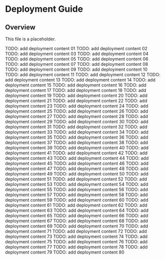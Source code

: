 # Deployment Guide

## Overview

This file is a placeholder.

TODO: add deployment content
01 TODO: add deployment content
02 TODO: add deployment content
03 TODO: add deployment content
04 TODO: add deployment content
05 TODO: add deployment content
06 TODO: add deployment content
07 TODO: add
deployment content
08 TODO: add deployment content
09 TODO: add deployment content
10 TODO: add deployment content
11 TODO: add deployment content
12 TODO: add deployment content
13 TODO: add deployment content
14 TODO: add deployment
content
15 TODO: add deployment content
16 TODO: add deployment content
17 TODO: add deployment content
18 TODO: add deployment content
19 TODO: add deployment content
20 TODO: add deployment content
21 TODO: add deployment content
22 TODO:
add deployment content
23 TODO: add deployment content
24 TODO: add deployment content
25 TODO: add deployment content
26 TODO: add deployment content
27 TODO: add deployment content
28 TODO: add deployment content
29 TODO: add deployment
content
30 TODO: add deployment content
31 TODO: add deployment content
32 TODO: add deployment content
33 TODO: add deployment content
34 TODO: add deployment content
35 TODO: add deployment content
36 TODO: add deployment content
37 TODO:
add deployment content
38 TODO: add deployment content
39 TODO: add deployment content
40 TODO: add deployment content
41 TODO: add deployment content
42 TODO: add deployment content
43 TODO: add deployment content
44 TODO: add deployment
content
45 TODO: add deployment content
46 TODO: add deployment content
47 TODO: add deployment content
48 TODO: add deployment content
49 TODO: add deployment content
50 TODO: add deployment content
51 TODO: add deployment content
52 TODO:
add deployment content
53 TODO: add deployment content
54 TODO: add deployment content
55 TODO: add deployment content
56 TODO: add deployment content
57 TODO: add deployment content
58 TODO: add deployment content
59 TODO: add deployment
content
60 TODO: add deployment content
61 TODO: add deployment content
62 TODO: add deployment content
63 TODO: add deployment content
64 TODO: add deployment content
65 TODO: add deployment content
66 TODO: add deployment content
67 TODO:
add deployment content
68 TODO: add deployment content
69 TODO: add deployment content
70 TODO: add deployment content
71 TODO: add deployment content
72 TODO: add deployment content
73 TODO: add deployment content
74 TODO: add deployment
content
75 TODO: add deployment content
76 TODO: add deployment content
77 TODO: add deployment content
78 TODO: add deployment content
79 TODO: add deployment content 80
